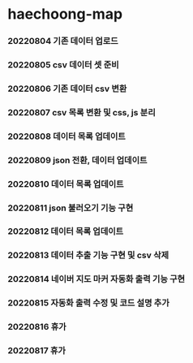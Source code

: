 # haechoong-map

### 20220804 기존 데이터 업로드  
### 20220805 csv 데이터 셋 준비
### 20220806 기존 데이터 csv 변환
### 20220807 csv 목록 변환 및 css, js 분리
### 20220808 데이터 목록 업데이트
### 20220809 json 전환, 데이터 업데이트
### 20220810 데이터 목록 업데이트
### 20220811 json 불러오기 기능 구현
### 20220812 데이터 목록 업데이트
### 20220813 데이터 추출 기능 구현 및 csv 삭제
### 20220814 네이버 지도 마커 자동화 출력 기능 구현
### 20220815 자동화 출력 수정 및 코드 설명 추가
### 20220816 휴가
### 20220817 휴가
